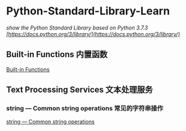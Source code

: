 # Python-Standard-Library-Learn

*show the Python Standard Library based on Python 3.7.3 [https://docs.python.org/3/library/](https://docs.python.org/3/library/)*


## Built-in Functions 内置函数
[Built-in Functions](https://github.com/lichangke/Python-Standard-Library-Learn/tree/master/Built-in%20Functions)

## Text Processing Services 文本处理服务
### string — Common string operations 常见的字符串操作
[string — Common string operations](https://github.com/lichangke/Python-Standard-Library-Learn/tree/master/Text%20Processing%20Services/string%20%E2%80%94%20Common%20string%20operations)

